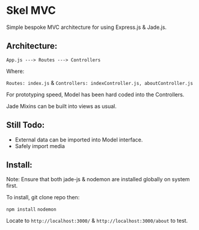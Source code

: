 # Skel MVC

Simple bespoke MVC architecture for using Express.js & Jade.js.

## Architecture:

```App.js ---> Routes ---> Controllers```

Where:

```Routes: index.js``` & 
```Controllers: indexController.js, aboutController.js```

For prototyping speed, Model has been hard coded into the Controllers.

Jade Mixins can be built into views as usual.

## Still Todo:

- External data can be imported into Model interface.
- Safely import media

## Install:

Note: Ensure that both jade-js & nodemon are installed globally on system first.

To install, git clone repo then:

```npm install```
```nodemon```

Locate to ```http://localhost:3000/``` & ```http://localhost:3000/about``` to test.



